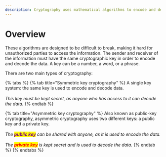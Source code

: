 ```yaml
---
description: Cryptography uses mathematical algorithms to encode and decode data.
---
```


# Overview

These algorithms are designed to be difficult to break, making it hard for unauthorized parties to access the information. The sender and receiver of the information must have the same cryptographic key in order to encode and decode the data. A key can be a number, a word, or a phrase.

There are two main types of cryptography:&#x20;

{% tabs %}
{% tab title="Symmetric key cryptography" %}
A single key system: the same key is used to encode and decode data. \
\
_This key must be kept secret, as anyone who has access to it can decode the data._&#x20;
{% endtab %}

{% tab title="Asymmetric key cryptography" %}
Also known as public-key cryptography, asymmetric cryptography uses two different keys: a public key and a private key. \
\
_The <mark style="color:purple;">**public key**</mark> can be shared with anyone, as it is used to encode the data._ \
\
_The <mark style="color:red;">**private key**</mark> is kept secret and is used to decode the data._&#x20;
{% endtab %}
{% endtabs %}

